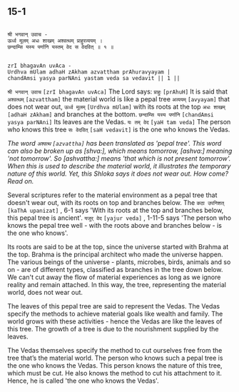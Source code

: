 ## 15-1


```shloka-sa

श्री भगवान् उवाच -
ऊर्ध्व मूलम् अधः शाखम् अश्वत्थम् प्राहुरव्ययम् ।
छन्दाम्सि यस्य पर्णानि यस्तम् वेद स वेदवित् ॥ १ ॥

```
```shloka-sa-hk

zrI bhagavAn uvAca -
Urdhva mUlam adhaH zAkham azvattham prAhuravyayam |
chandAmsi yasya parNAni yastam veda sa vedavit || 1 ||

```
`श्री भगवान् उवाच` `[zrI bhagavAn uvAca]` The Lord says:
`प्राहुः` `[prAhuH]` It is said that `अश्वत्थम्` `[azvattham]` the material world is like a pepal tree `अव्ययम्` `[avyayam]` that does not wear out, `ऊर्ध्व मूलम्` `[Urdhva mUlam]` with its roots at the top `अधः शाखम्` `[adhaH zAkham]` and branches at the bottom. `छन्दाम्सि यस्य पर्णानि` `[chandAmsi yasya parNAni]` Its leaves are the Vedas. `यः तम् वेद` `[yaH tam veda]` The person who knows this tree `सः वेदवित्` `[saH vedavit]` is the one who knows the Vedas.

_The word 
`अश्वत्थ` `[azvattha]`
 has been translated as 'pepal tree'. This word can also be broken up as [shva:], which means tomorrow, [ashva:] meaning 'not tomorrow'. So [ashvattha:] means 'that which is not present tomorrow'. When this is used to describe the material world, it illustrates the temporary nature of this world. Yet, this Shloka says it does not wear out. How come? Read on._

Several scriptures refer to the material environment as a pepal tree that doesn't wear out, with its roots on top and branches below. The 
`कठा उपनिशत्` `[kaThA upanizat]` , 6-1
 says 'With its roots at the top and branches below, this pepal tree is ancient'. 
`यजुर् वेद` `[yajur veda]` , 1-11-5
 says 'The person who knows the pepal tree well - with the roots above and branches below - is the one who knows'.

Its roots are said to be at the top, since the universe started with Brahma at the top. Brahma is the principal architect who made the universe happen. The various beings of the universe - plants, microbes, birds, animals and so on - are of different types, classified as branches in the tree down below. We can't cut away the flow of material experiences as long as we ignore reality and remain attached. In this way, the tree, representing the material world, does not wear out. 

The leaves of this pepal tree are said to represent the Vedas. The Vedas specify the methods to achieve material goals like wealth and family. The world grows with these activities - hence the Vedas are like the leaves of this tree. The growth of a tree is due to the nourishment supplied by the leaves. 

The Vedas themselves specify the method to cut ourselves free from the tree that’s the material world. The person who knows such a pepal tree is the one who knows the Vedas. This person knows the nature of this tree, which must be cut. He also knows the method to cut his attachment to it. Hence, he is called 'the one who knows the Vedas'.


